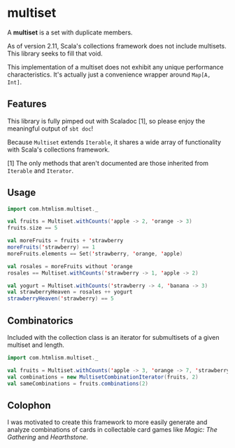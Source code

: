 multiset
========

A **multiset** is a set with duplicate members.

As of version 2.11, Scala's collections framework does not include multisets. This library seeks to fill that void.

This implementation of a multiset does not exhibit any unique performance characteristics. It's actually just a convenience wrapper around `Map[A, Int]`.

Features
--------

This library is fully pimped out with Scaladoc [1], so please enjoy the meaningful output of `sbt doc`!

Because `Multiset` extends `Iterable`, it shares a wide array of functionality with Scala's collections framework.

[1] The only methods that aren't documented are those inherited from `Iterable` and `Iterator`.

Usage
-----

```scala
import com.htmlism.multiset._

val fruits = Multiset.withCounts('apple -> 2, 'orange -> 3)
fruits.size == 5

val moreFruits = fruits + 'strawberry
moreFruits('strawberry) == 1
moreFruits.elements == Set('strawberry, 'orange, 'apple)

val rosales = moreFruits without 'orange
rosales == Multiset.withCounts('strawberry -> 1, 'apple -> 2)

val yogurt = Multiset.withCounts('strawberry -> 4, 'banana -> 3)
val strawberryHeaven = rosales ++ yogurt
strawberryHeaven('strawberry) == 5
```

Combinatorics
-------------

Included with the collection class is an iterator for submultisets of a given multiset and length.

```scala
import com.htmlism.multiset._

val fruits = Multiset.withCounts('apple -> 3, 'orange -> 7, 'strawberry -> 4)
val combinations = new MultisetCombinationIterator(fruits, 2)
val sameCombinations = fruits.combinations(2)
```

Colophon
--------

I was motivated to create this framework to more easily generate and analyze combinations of cards in collectable card games like *Magic: The Gathering* and *Hearthstone*.
